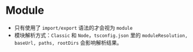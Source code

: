 # Module

- 只有使用了 `import/export` 语法的才会视为 `module`
- 模块解析方式：`Classic` 和 `Node`，`tsconfig.json` 里的 `moduleResolution, baseUrl, paths, rootDirs` 会影响解析结果。
